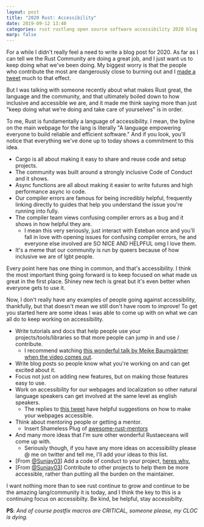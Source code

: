 ```yaml
---
layout: post
title: "2020 Rust: Accessibility"
date: 2019-09-12 13:40
categories: rust rustlang open source software accessibility 2020 blog
marp: false
---
```


For a while I didn't really feel a need to write a blog post for 2020. As far
as I can tell we the Rust Community are doing a great job, and I just want us
to keep doing what we've been doing. My biggest worry is that the people who
contribute the most are dangerously close to burning out and I [made a
tweet](https://twitter.com/yaahc_/status/1189404270010884103?s=20) much to that
effect.

But I was talking with someone recently about what makes Rust great, the
language and the community, and that ultimately boiled down to how inclusive
and accessible we are, and it made me think saying more than just "keep doing
what we're doing and take care of yourselves" is in order.

To me, Rust is fundamentally a language of accessibility. I mean, the byline on
the main webpage for the lang is literally "A language empowering everyone to
build reliable and efficient software." And if you look, you'll notice that
everything we've done up to today shows a commitment to this idea.

* Cargo is all about making it easy to share and reuse code and setup projects.
* The community was built around a strongly inclusive Code of Conduct and it
  shows.
* Async functions are all about making it easier to write futures and high
  performance async io code.
* Our compiler errors are famous for being incredibly helpful, frequently
  linking directly to guides that help you understand the issue you're running
  into fully.
* The compiler team views confusing compiler errors as a bug and it shows in
  how helpful they are.
    * I mean this very seriously, just interact with Esteban once and you'll
      fall in love with opening issues for confusing compiler errors, he and
      everyone else involved are SO NICE AND HELPFUL omg I love them.
* It's a meme that our community is run by queers because of how inclusive we
  are of lgbt people.

Every point here has one thing in common, and that's accessibility. I think the
most important thing going forward is to keep focused on what made us great in
the first place. Shiney new tech is great but it's even better when everyone
gets to use it.

Now, I don't really have any examples of people going against accessibility,
thankfully, but that doesn't mean we still don't have room to improve! To get
you started here are some ideas I was able to come up with on what we can all
do to keep working on accessibility.

* Write tutorials and docs that help people use your projects/tools/libraries
  so that more people can jump in and use / contribute.
    * I recommend watching [this wonderful talk by Meike Baumgärtner when the video comes out](https://llvmdevmtg2019.sched.com/event/W2zN/llvm-tutorials-how-to-write-beginner-friendly-inclusive-tutorials).
* Write blog posts so people know what you're working on and can get excited
  about it.
* Focus not just on adding new features, but on making those features easy to
  use.
* Work on accessibility for our webpages and localization so other natural
  language speakers can get involved at the same level as english speakers.
    * The replies to [this tweet](https://twitter.com/yaahc_/status/1193973822635905024?s=20) have helpful suggestions on how to make your webpages accessible.
* Think about mentoring people or getting a mentor.
    * Insert Shameless Plug of [awesome-rust-mentors](https://rustbeginners.github.io/awesome-rust-mentors/)
* And many more ideas that I'm sure other wonderful Rustaeceans will come up with.
    * Seriously though, if you have any more ideas on accessibility please @ me
      on twitter and tell me, I'll add your ideas to this list.
* [From [@Sunjay03](https://twitter.com/Sunjay03)] Add a code of conduct to your project, [heres why.](https://help.github.com/en/github/building-a-strong-community/adding-a-code-of-conduct-to-your-project)
* [From [@Sunjay03](https://twitter.com/Sunjay03)] Contribute to other projects to help them be more
  accessible, rather than putting all the burden on the maintainer.

I want nothing more than to see rust continue to grow and continue to be the
amazing lang/community it is today, and I think the key to this is a continuing
focus on accessibilty. Be kind, be helpful, stay accessibilty.

**PS**: *And of course postfix macros are CRITICAL, someone please, my CLOC is dying.*
